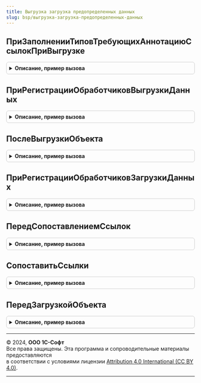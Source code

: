 ```yaml
---
title: Выгрузка загрузка предопределенных данных
slug: bsp/выгрузка-загрузка-предопределенных-данных
---
```



## ПриЗаполненииТиповТребующихАннотациюСсылокПриВыгрузке
<details style="margin: 1em 0; padding: 0.5em; border: 1px solid #ccc; border-radius: 6px;">

<summary style="font-weight: bold; cursor: pointer;">Описание, пример вызова</summary>

```bsl

// Заполняет массив типов, для которых при выгрузке необходимо использовать аннотацию
// ссылок в файлах выгрузки.
//
// Параметры:
//  Типы - Массив Из ОбъектМетаданных - объекты метаданных.
//
Процедура ПриЗаполненииТиповТребующихАннотациюСсылокПриВыгрузке(Типы) Экспорт
```

Пример вызова
```bsl
ВыгрузкаЗагрузкаПредопределенныхДанных.ПриЗаполненииТиповТребующихАннотациюСсылокПриВыгрузке(Типы) 
```
</details>

## ПриРегистрацииОбработчиковВыгрузкиДанных
<details style="margin: 1em 0; padding: 0.5em; border: 1px solid #ccc; border-radius: 6px;">

<summary style="font-weight: bold; cursor: pointer;">Описание, пример вызова</summary>

```bsl

// Вызывается при регистрации произвольных обработчиков выгрузки данных.
// В данной процедуре требуется дополнить эту таблицу значений информацией
// о регистрируемых произвольных обработчиках выгрузки данных.
//
// Параметры:
//	ТаблицаОбработчиков - ТаблицаЗначений - колонки:
//	 * ОбъектМетаданных - ОбъектМетаданных - при выгрузке данных которого должен вызываться регистрируемый обработчик,
//	 * Обработчик - ОбщийМодуль - общий модуль, в котором реализован произвольный обработчик выгрузки данных.
//	    Набор экспортных процедур, которые должны быть реализованы в обработчике, зависит от установки значений
//	    следующих колонок таблицы значений.
//	 * Версия - Строка - номер версии интерфейса обработчиков выгрузки / загрузки данных, поддерживаемого обработчиком.
//	 * ПередВыгрузкойТипа - Булево - флаг необходимости вызова обработчика перед выгрузкой всех объектов информационной
//	    базы, относящихся к данному объекту метаданных. Если присвоено значение Истина - в общем модуле обработчика
//	    должна быть реализована экспортируемая процедура ПередВыгрузкойТипа(), поддерживающая следующие параметры:
//        Контейнер - ОбработкаОбъект.ВыгрузкаЗагрузкаДанныхМенеджерКонтейнера - менеджер контейнера, используемый
//          в процессе выгрузи данных. Подробнее см. комментарий к программному интерфейсу обработки.
//        Сериализатор - СериализаторXDTO - инициализированный с поддержкой выполнения аннотации ссылок. В случае,
//          если в произвольном обработчике выгрузки требуется выполнять выгрузку дополнительных данных - следует
//          использовать СериализаторXDTO, переданный в процедуру ПередВыгрузкойТипа() в качестве значения параметра
//          Сериализатор, а не полученных с помощью свойства глобального контекста СериализаторXDTO.
//        ОбъектМетаданных - ОбъектМетаданных - перед выгрузкой данных которого был вызван обработчик.
//        Отказ - Булево - если в процедуре ПередВыгрузкойТипа() установить значение данного параметра равным
//          Истина - выгрузка объектов, соответствующих текущему объекту метаданных, выполняться не будет.
//	 * ПередВыгрузкойОбъекта - Булево - флаг необходимости вызова обработчика перед выгрузкой конкретного объекта
//	    информационной базы. Если присвоено значение Истина - в общем модуле обработчика должна быть реализована
//	    экспортируемая процедура ПередВыгрузкойОбъекта(), поддерживающая следующие параметры:
//        Контейнер - ОбработкаОбъект.ВыгрузкаЗагрузкаДанныхМенеджерКонтейнера - менеджер контейнера, используемый
//          в процессе выгрузи данных. Подробнее см. комментарий к программному интерфейсу обработки.
//        МенеджерВыгрузкиОбъекта - ОбработкаОбъект.ВыгрузкаЗагрузкаДанныхМенеджерВыгрузкиДанныхИнформационнойБазы -
//          менеджер выгрузки текущего объекта. Подробнее см. комментарий к программному интерфейсу обработки
//          ВыгрузкаЗагрузкаДанныхМенеджерВыгрузкиДанныхИнформационнойБазы. Параметр передается только при вызове
//          процедур обработчиков, для которых при регистрации указана версия не ниже 1.0.0.1.
//        Сериализатор - СериализаторXDTO - инициализированный с поддержкой выполнения аннотации ссылок. В случае,
//          если в произвольном обработчике выгрузки требуется выполнять выгрузку дополнительных данных - следует
//          использовать СериализаторXDTO, переданный в процедуру ПередВыгрузкойОбъекта() в качестве значения
//          параметра Сериализатор, а не полученных с помощью свойства глобального контекста СериализаторXDTO.
//        Объект - КонстантаМенеджерЗначения, СправочникОбъект, ДокументОбъект, БизнесПроцессОбъект, ЗадачаОбъект,
//          ПланСчетовОбъект, ПланОбменаОбъект, ПланВидовХарактеристикОбъект, ПланВидовРасчетаОбъект,
//          РегистрСведенийНаборЗаписей, РегистрНакопленияНаборЗаписей, РегистрБухгалтерииНаборЗаписей,
//          РегистрРасчетаНаборЗаписей, ПоследовательностьНаборЗаписей, ПерерасчетНаборЗаписей - объект данных
//          информационной базы, перед выгрузкой которого был вызван обработчик. Значение, переданное в процедуру
//          ПередВыгрузкойОбъекта() в качестве значения параметра Объект может быть модифицировано внутри обработчика
//          ПередВыгрузкойОбъекта(), при этом внесенные изменения будут отражены в сериализации объекта в файлах
//          выгрузки, но не будут зафиксированы в информационной базе
//        Артефакты - Массив Из ОбъектXDTO - набор дополнительной информации, логически неразрывно связанной с объектом,
//          но не являющейся его частью (артефакты объекта). Артефакты должны сформированы внутри обработчика
//          ПередВыгрузкойОбъекта() и добавлены в массив, переданный в качестве значения параметра Артефакты.
//          Каждый артефакт должен являться XDTO-объектом, для типа которого в качестве базового типа используется
//          абстрактный XDTO-тип {HTTP://www.1c.ru/1cFresh/Data/Dump/1.0.2.1}Artefact. Допускается использовать
//          XDTO-пакеты, помимо изначально поставляемых в составе подсистемы ВыгрузкаЗагрузкаДанных. В дальнейшем
//          артефакты, сформированные в процедуре ПередВыгрузкойОбъекта(), будут доступны в процедурах
//          обработчиков загрузки данных (см. комментарий к процедуре ПриРегистрацииОбработчиковЗагрузкиДанных().
//        Отказ - Булево - если в процедуре ПередВыгрузкойОбъекта() установить значение данного параметра
//        равным Истина - выгрузка объекта, для которого был вызван обработчик, выполняться не будет.
//	 * ПослеВыгрузкиТипа - Булево - флаг необходимости вызова обработчика после выгрузки всех объектов информационной
//	    базы, относящихся к данному объекту метаданных. Если присвоено значение Истина - в общем модуле обработчика
//	    должна быть реализована экспортируемая процедура ПослеВыгрузкиТипа(), поддерживающая следующие параметры:
//        Контейнер - ОбработкаОбъект.ВыгрузкаЗагрузкаДанныхМенеджерКонтейнера - менеджер контейнера, используемый
//          в процессе выгрузи данных. Подробнее см. комментарий к программному интерфейсу обработки.
//        Сериализатор - СериализаторXDTO - инициализированный с поддержкой выполнения аннотации ссылок. В случае,
//          если в произвольном обработчике выгрузки требуется выполнять выгрузку дополнительных данных - следует
//          использовать СериализаторXDTO, переданный в процедуру ПослеВыгрузкиТипа() в качестве значения параметра
//          Сериализатор, а не полученных с помощью свойства глобального контекста СериализаторXDTO,
//        ОбъектМетаданных - ОбъектМетаданных - после выгрузки данных которого был вызван обработчик.
//
Процедура ПриРегистрацииОбработчиковВыгрузкиДанных(ТаблицаОбработчиков) Экспорт
```

Пример вызова
```bsl
ВыгрузкаЗагрузкаПредопределенныхДанных.ПриРегистрацииОбработчиковВыгрузкиДанных(ТаблицаОбработчиков) 
```
</details>

## ПослеВыгрузкиОбъекта
<details style="margin: 1em 0; padding: 0.5em; border: 1px solid #ccc; border-radius: 6px;">

<summary style="font-weight: bold; cursor: pointer;">Описание, пример вызова</summary>

```bsl

Процедура ПослеВыгрузкиОбъекта(Контейнер, МенеджерВыгрузкиОбъекта, Сериализатор, Объект, Артефакты) Экспорт
```

Пример вызова
```bsl
ВыгрузкаЗагрузкаПредопределенныхДанных.ПослеВыгрузкиОбъекта(Контейнер, МенеджерВыгрузкиОбъекта, Сериализатор, Объект, Артефакты) 
```
</details>

## ПриРегистрацииОбработчиковЗагрузкиДанных
<details style="margin: 1em 0; padding: 0.5em; border: 1px solid #ccc; border-radius: 6px;">

<summary style="font-weight: bold; cursor: pointer;">Описание, пример вызова</summary>

```bsl

// Параметры:
// 	ТаблицаОбработчиков - см. ВыгрузкаЗагрузкаДанныхПереопределяемый.ПриРегистрацииОбработчиковЗагрузкиДанных.ТаблицаОбработчиков
Процедура ПриРегистрацииОбработчиковЗагрузкиДанных(ТаблицаОбработчиков) Экспорт
```

Пример вызова
```bsl
ВыгрузкаЗагрузкаПредопределенныхДанных.ПриРегистрацииОбработчиковЗагрузкиДанных(ТаблицаОбработчиков) 
```
</details>

## ПередСопоставлениемСсылок
<details style="margin: 1em 0; padding: 0.5em; border: 1px solid #ccc; border-radius: 6px;">

<summary style="font-weight: bold; cursor: pointer;">Описание, пример вызова</summary>

```bsl

// Параметры:
// 	Контейнер - ОбработкаОбъект.ВыгрузкаЗагрузкаДанныхМенеджерКонтейнера - менеджер контейнера.
// 	ОбъектМетаданных - ОбъектМетаданных - объект метаданных.
// 	ТаблицаИсходныхСсылок - ТаблицаЗначений - таблица ссылок.
// 	СтандартнаяОбработка - Булево - признак страндартной обработки.
// 	Отказ - Булево - признак отказа от обработки.
Процедура ПередСопоставлениемСсылок(Контейнер, ОбъектМетаданных, ТаблицаИсходныхСсылок, СтандартнаяОбработка, Отказ) Экспорт
```

Пример вызова
```bsl
ВыгрузкаЗагрузкаПредопределенныхДанных.ПередСопоставлениемСсылок(Контейнер, ОбъектМетаданных, ТаблицаИсходныхСсылок, СтандартнаяОбработка, Отказ) 
```
</details>

## СопоставитьСсылки
<details style="margin: 1em 0; padding: 0.5em; border: 1px solid #ccc; border-radius: 6px;">

<summary style="font-weight: bold; cursor: pointer;">Описание, пример вызова</summary>

```bsl

// Параметры:
//	Контейнер - ОбработкаОбъект.ВыгрузкаЗагрузкаДанныхМенеджерКонтейнера - менеджер контейнера, используемый в процессе
//	 загрузки данных. Подробнее см. комментарий к программному интерфейсу обработки.
//	МенеджерСопоставленияСсылок - ОбработкаОбъект.ВыгрузкаЗагрузкаДанныхМенеджерСопоставленияСсылок -
//	ТаблицаИсходныхСсылок - ТаблицаЗначений - содержащая информацию о ссылках, выгруженных из исходной ИБ. Колонки:
//	* ИсходнаяСсылка - ЛюбаяСсылка - ссылка объекта исходной ИБ, которую требуется сопоставить c ссылкой в текущей ИБ,
//		Остальные колонки равным полям естественного ключа объекта.
// Возвращаемое значение:
//	ТаблицаЗначений - колонки:
//	 * ИсходнаяСсылка - ЛюбаяСсылка -  ссылка объекта, выгруженная из исходной ИБ,
//	 * Ссылка - ЛюбаяСсылка - сопоставленная исходной ссылка в текущей ИБ.
Функция СопоставитьСсылки(Контейнер, МенеджерСопоставленияСсылок, ТаблицаИсходныхСсылок) Экспорт
```

Пример вызова
```bsl
Результат = ВыгрузкаЗагрузкаПредопределенныхДанных.СопоставитьСсылки(Контейнер, МенеджерСопоставленияСсылок, ТаблицаИсходныхСсылок) 
```
</details>

## ПередЗагрузкойОбъекта
<details style="margin: 1em 0; padding: 0.5em; border: 1px solid #ccc; border-radius: 6px;">

<summary style="font-weight: bold; cursor: pointer;">Описание, пример вызова</summary>

```bsl

Процедура ПередЗагрузкойОбъекта(Контейнер, Объект, Артефакты, Отказ) Экспорт
```

Пример вызова
```bsl
ВыгрузкаЗагрузкаПредопределенныхДанных.ПередЗагрузкойОбъекта(Контейнер, Объект, Артефакты, Отказ) 
```
</details>

---

© 2024, **ООО 1С-Софт**  
Все права защищены. Эта программа и сопроводительные материалы предоставляются  
в соответствии с условиями лицензии [Attribution 4.0 International (CC BY 4.0)](https://creativecommons.org/licenses/by/4.0/legalcode).

---
